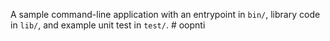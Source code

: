 A sample command-line application with an entrypoint in `bin/`, library code
in `lib/`, and example unit test in `test/`.
#   o o p _ _ n t i  
 